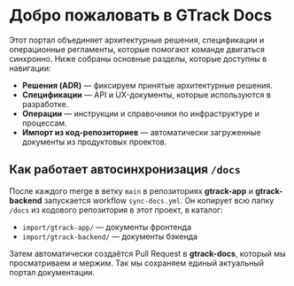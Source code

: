 # Добро пожаловать в GTrack Docs

Этот портал объединяет архитектурные решения, спецификации и операционные регламенты, которые помогают команде двигаться синхронно.
Ниже собраны основные разделы, которые доступны в навигации:

- **Решения (ADR)** — фиксируем принятые архитектурные решения.
- **Спецификации** — API и UX-документы, которые используются в разработке.
- **Операции** — инструкции и справочники по инфраструктуре и процессам.
- **Импорт из код-репозиториев** — автоматически загруженные документы из продуктовых проектов.

## Как работает автосинхронизация `/docs`

После каждого merge в ветку `main` в репозиториях **gtrack-app** и **gtrack-backend** запускается workflow `sync-docs.yml`.
Он копирует всю папку `/docs` из кодового репозитория в этот проект, в каталог:

- `import/gtrack-app/` — документы фронтенда  
- `import/gtrack-backend/` — документы бэкенда

Затем автоматически создаётся Pull Request в **gtrack-docs**, который мы просматриваем и мержим.
Так мы сохраняем единый актуальный портал документации.
